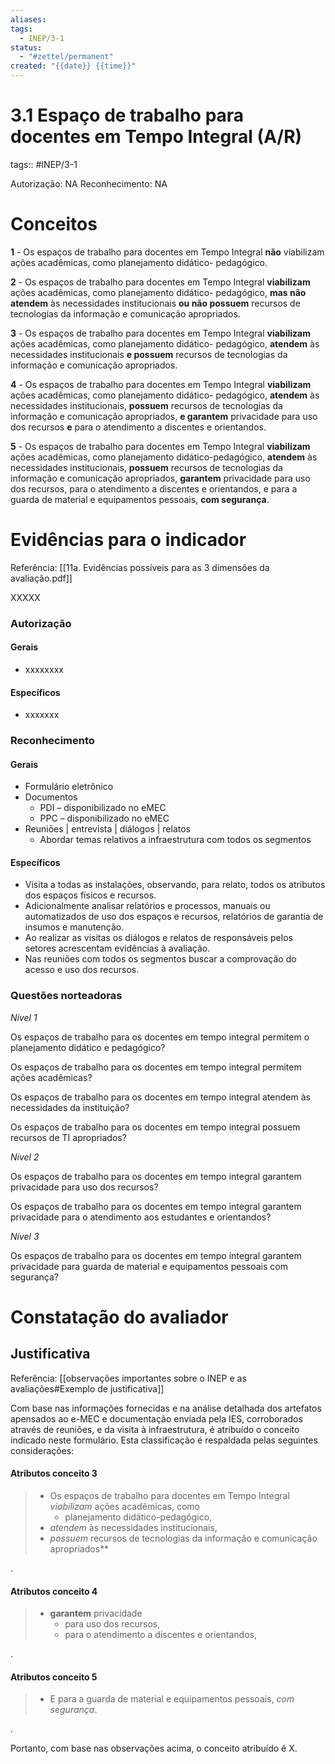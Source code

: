 ```yaml
---
aliases: 
tags:
  - INEP/3-1
status:
  - "#zettel/permanent"
created: "{{date}} {{time}}"
---
```

# 3.1 Espaço de trabalho para docentes em Tempo Integral (A/R)

tags:: #INEP/3-1

Autorização: NA
Reconhecimento: NA

# Conceitos

**1** - Os espaços de trabalho para docentes em Tempo Integral **não** viabilizam ações acadêmicas, como planejamento didático- pedagógico.

**2** - Os espaços de trabalho para docentes em Tempo Integral **viabilizam** ações acadêmicas, como planejamento didático- pedagógico, **mas não atendem** às necessidades institucionais **ou não possuem** recursos de tecnologias da informação e comunicação apropriados.

**3** - Os espaços de trabalho para docentes em Tempo Integral **viabilizam** ações acadêmicas, como planejamento didático- pedagógico, **atendem** às necessidades institucionais **e possuem** recursos de tecnologias da informação e comunicação apropriados.

**4** - Os espaços de trabalho para docentes em Tempo Integral **viabilizam** ações acadêmicas, como planejamento didático- pedagógico, **atendem** às necessidades institucionais, **possuem** recursos de tecnologias da informação e comunicação apropriados, **e garantem** privacidade para uso dos recursos **e** para o atendimento a discentes e orientandos.

**5** - Os espaços de trabalho para docentes em Tempo Integral **viabilizam** ações acadêmicas, como planejamento didático-pedagógico, **atendem** às necessidades institucionais, **possuem** recursos de tecnologias da informação e comunicação apropriados, **garantem** privacidade para uso dos recursos, para o atendimento a discentes e orientandos, e para a guarda de material e equipamentos pessoais, **com segurança**.

# Evidências para o indicador

Referência: [[11a. Evidências possíveis para as 3 dimensões da avaliação.pdf]]

XXXXX

### Autorização

#### Gerais

- xxxxxxxx

#### Específicos

- xxxxxxx

### Reconhecimento

#### Gerais

- Formulário eletrônico
- Documentos
  - PDI – disponibilizado no eMEC
  - PPC – disponibilizado no eMEC
- Reuniões | entrevista | diálogos | relatos
  - Abordar temas relativos a infraestrutura com todos os segmentos

#### Específicos

- Visita a todas as instalações, observando, para relato, todos os atributos dos espaços físicos e recursos.
- Adicionalmente analisar relatórios e processos, manuais ou automatizados de uso dos espaços e recursos, relatórios de garantia de insumos e manutenção.
- Ao realizar as visitas os diálogos e relatos de responsáveis pelos setores acrescentam evidências à avaliação.
- Nas reuniões com todos os segmentos buscar a comprovação do acesso e uso dos recursos.

### Questões norteadoras

*Nível 1*

Os espaços de trabalho para os docentes em tempo integral permitem o planejamento didático e pedagógico?

Os espaços de trabalho para os docentes em tempo integral permitem ações acadêmicas?

Os espaços de trabalho para os docentes em tempo integral atendem às necessidades da instituição?

Os espaços de trabalho para os docentes em tempo integral possuem recursos de TI apropriados?

*Nível 2*

Os espaços de trabalho para os docentes em tempo integral garantem privacidade para uso dos recursos?

Os espaços de trabalho para os docentes em tempo integral garantem privacidade para o atendimento aos estudantes e orientandos?

*Nível 3*

Os espaços de trabalho para os docentes em tempo integral garantem privacidade para guarda de material e equipamentos pessoais com segurança?

# Constatação do avaliador

## Justificativa

Referência: [[observações importantes sobre o INEP e as avaliações#Exemplo de justificativa]]

Com base nas informações fornecidas e na análise detalhada dos artefatos apensados ao e-MEC e documentação enviada pela IES, corroborados através de reuniões, e da visita à infraestrutura, é atribuído o conceito indicado neste formulário. Esta classificação é respaldada pelas seguintes considerações:

#### Atributos conceito 3

> - Os espaços de trabalho para docentes em Tempo Integral *viabilizam* ações acadêmicas, como
>   - planejamento didático-pedagógico,
> - *atendem* às necessidades institucionais,
> - *possuem* recursos de tecnologias da informação e comunicação apropriados**

.

#### Atributos conceito 4

> - **garantem** privacidade
>   - para uso dos recursos,
>   - para o atendimento a discentes e orientandos,

.

#### Atributos conceito 5

> - E para a guarda de material e equipamentos pessoais, *com segurança*.

.

Portanto, com base nas observações acima, o conceito atribuído é X.
